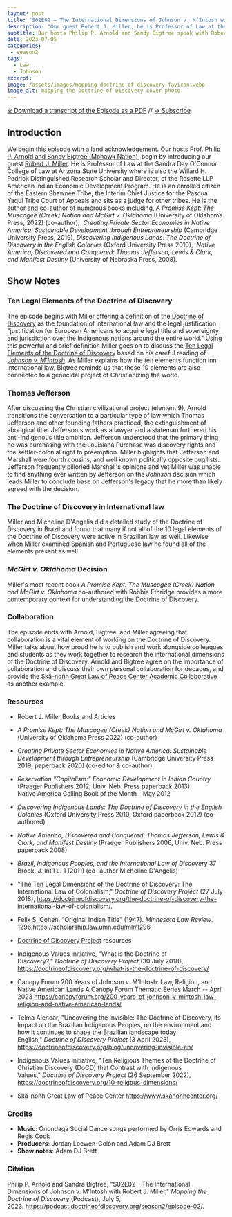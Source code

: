 ```yaml
---
layout: post
title: "S02E02 – The International Dimensions of Johnson v. M’Intosh with Robert J. Miller"
description: "Our guest Robert J. Miller, he is Professor of Law at the Sandra Day O’Connor College of Law at Arizona State University where is also the Willard H. Pedrick Distinguished Research Scholar and Director, of the Rosette LLP American Indian Economic Development Program. He is an enrolled citizen of the Eastern Shawnee Tribe, the Interim Chief Justice for the Pascua Yaqui Tribe Court of Appeals and sits as a judge for other tribes."
subtitle: Our hosts Philip P. Arnold and Sandy Bigtree speak with Robert J. Miller.
date: 2023-07-05
categories: 
 - season2
tags: 
  - Law
  - Johnson
excerpt: 
image: /assets/images/mapping-doctrine-of-discovery-favicon.webp
image_alt: mapping the Doctrine of Discovery cover photo.
---
```


<div id="buzzsprout-player-13157126"></div><script src="https://www.buzzsprout.com/1926214/13157126-s02e02-the-international-dimensions-of-johnson-v-m-intosh-with-robert-j-miller.js?container_id=buzzsprout-player-13157126&player=small" type="text/javascript" charset="utf-8"></script>

[⤓ Download a transcript of the Episode as a PDF](/assets/pdfs/S02E02-The-International-Dimensions-of-Johnson-v-M’Intosh-Robert-J-Miller-TRANSCRIPT.pdf) // [→ Subscribe](/subscribe/)
  

## Introduction

We begin this episode with a [land acknowledgement](https://podcast.doctrineofdiscovery.org/land/). Our hosts Prof. [Philip P. Arnold and Sandy Bigtree (Mohawk Nation)](https://indigenousvalues.org/about/our-team/), begin by introducing our guest [Robert J. Miller](https://search.asu.edu/profile/2169910). He is Professor of Law at the Sandra Day O'Connor College of Law at Arizona State University where is also the Willard H. Pedrick Distinguished Research Scholar and Director, of the Rosette LLP American Indian Economic Development Program. He is an enrolled citizen of the Eastern Shawnee Tribe, the Interim Chief Justice for the Pascua Yaqui Tribe Court of Appeals and sits as a judge for other tribes. He is the author and co-author of numerous books including, *A Promise Kept: The Muscogee (Creek) Nation and McGirt v. Oklahoma* (University of Oklahoma Press, 2022) (co-author);  *Creating Private Sector Economies in Native America: Sustainable Development through Entrepreneurship* (Cambridge University Press, 2019), *Discovering Indigenous Lands: The Doctrine of Discovery in the English Colonies* (Oxford University Press 2010),  *Native America, Discovered and Conquered: Thomas Jefferson, Lewis & Clark, and Manifest Destiny* (University of Nebraska Press, 2008).

## Show Notes
### Ten Legal Elements of the Doctrine of Discovery

The episode begins with Miller offering a definition of the [Doctrine of Discovery](https://doctrineofdiscovery.org/what-is-the-doctrine-of-discovery/) as the foundation of international law and the legal justification "justification for European Americans to acquire legal title and sovereignty and jurisdiction over the Indigenous nations around the entire world." Using this powerful and brief definition Miller goes on to discuss the [Ten Legal Elements of the Doctrine of Discovery](https://doctrineofdiscovery.org/the-doctrine-of-discovery-the-international-law-of-colonialism/) based on his careful reading of [*Johnson v. M'Intosh*](https://canopyforum.org/200-years-of-johnson-v-mintosh-law-religion-and-native-american-lands/). As Miller explains how the ten elements function inn international law, Bigtree reminds us that these 10 elements are also connected to a genocidal project of Christianizing the world.

### Thomas Jefferson

After discussing the Christian civilizational project (element 9), Arnold transitions the conversation to a particular type of law which Thomas Jefferson and other founding fathers practiced, the extinguishment of aboriginal title. Jefferson's work as a lawyer and a stateman furthered his anti-Indigenous title ambition. Jefferson understood that the primary thing he was purchasing with the Louisiana Purchase was discovery rights and the settler-colonial right to preemption. Miller highlights that Jefferson and Marshall were fourth cousins, and well known politically opposite pugilists. Jefferson frequently pilloried Marshall's opinions and yet Miller was unable to find anything ever written by Jefferson on the *Johnson* decision which leads Miller to conclude base on Jefferson's legacy that he more than likely agreed with the decision.

### The Doctrine of Discovery in International law

Miller and Micheline D'Angelis did a detailed study of the Doctrine of Discovery in Brazil and found that many if not all of the 10 legal elements of the Doctrine of Discovery were active in Brazilian law as well. Likewise when Miller examined Spanish and Portuguese law he found all of the elements present as well.

### *McGirt v. Oklahoma* Decision

Miller's most recent book *A Promise Kept: The Muscogee (Creek) Nation and McGirt v. Oklahoma* co-authored with Robbie Ethridge provides a more contemporary context for understanding the Doctrine of Discovery.

### Collaboration

The episode ends with Arnold, Bigtree, and Miller agreeing that collaboration is a vital element of working on the Doctrine of Discovery. Miller talks about how proud he is to publish and work alongside colleagues and students as they work together to research the international dimensions of the Doctrine of Discovery. Arnold and Bigtree agree on the importance of collaboration and discuss their own personal collaboration for decades, and provide the [Skä-noñh Great Law of Peace Center Academic Collaborative](https://www.skanonhcenter.org/) as another example.

### Resources

- Robert J. Miller Books and Articles
 - *A Promise Kept: The Muscogee (Creek) Nation and McGirt v. Oklahoma* (University of Oklahoma Press 2022) (co-author)
 - *Creating Private Sector Economies in Native America: Sustainable Development through Entrepreneurship* (Cambridge University Press 2019; paperback 2020) (co-editor & co-author)
 - *Reservation "Capitalism:" Economic Development in Indian Country* (Praeger Publishers 2012; Univ. Neb. Press paperback 2013)\
Native America Calling Book of the Month - May 2012
 - *Discovering Indigenous Lands: The Doctrine of Discovery in the English Colonies* (Oxford University Press 2010, Oxford paperback 2012) (co-authored)
 - *Native America, Discovered and Conquered: Thomas Jefferson, Lewis & Clark, and Manifest Destiny* (Praeger Publishers 2006, Univ. Neb. Press paperback 2008)
 - *Brazil, Indigenous Peoples, and the International Law of Discovery* 37 Brook. J. Int'l L. 1 (2011) (co- author Micheline D'Angelis)
 - "The Ten Legal Dimensions of the Doctrine of Discovery: The International Law of Colonialism," *Doctrine of Discovery Project* (27 July 2018), <https://doctrineofdiscovery.org/the-doctrine-of-discovery-the-international-law-of-colonialism/>.
- Felix S. Cohen, "Original Indian Title" (1947). *Minnesota Law Review*. 1296.<https://scholarship.law.umn.edu/mlr/1296>

- [Doctrine of Discovery Project](https://doctrineofdiscovery.org/) resources
 - Indigenous Values Initiative, "What is the Doctrine of Discovery?," *Doctrine of Discovery Project* (30 July 2018), <https://doctrineofdiscovery.org/what-is-the-doctrine-of-discovery/>
 - Canopy Forum 200 Years of Johnson v. M'Intosh: Law, Religion, and Native American Lands A Canopy Forum Thematic Series March -- April 2023 <https://canopyforum.org/200-years-of-johnson-v-mintosh-law-religion-and-native-american-lands/>
 - Telma Alencar, "Uncovering the Invisible: The Doctrine of Discovery, its Impact on the Brazilian Indigenous Peoples, on the environment and how it continues to shape the Brazilian landscape today: English," *Doctrine of Discovery Project* (3 April 2023), <https://doctrineofdiscovery.org/blog/uncovering-invisible-en/>
 - Indigenous Values Initiative, "Ten Religious Themes of the Doctrine of Christian Discovery (DoCD) that Contrast with Indigenous Values," *Doctrine of Discovery Project* (26 September 2022), <https://doctrineofdiscovery.org/10-religous-dimensions/>
- Skä-noñh Great Law of Peace Center <https://www.skanonhcenter.org/>


### Credits

- **Music**: Onondaga Social Dance songs performed by Orris Edwards and Regis Cook
- **Producers**: Jordan Loewen-Colón and Adam DJ Brett
- **Show notes**: Adam DJ Brett

### Citation

Philip P. Arnold and Sandra Bigtree, "S02E02 – The International Dimensions of Johnson v. M’Intosh with Robert J. Miller," _Mapping the Doctrine of Discovery_ (Podcast), July 5, 2023. <https://podcast.doctrineofdiscovery.org/season2/episode-02/>.
